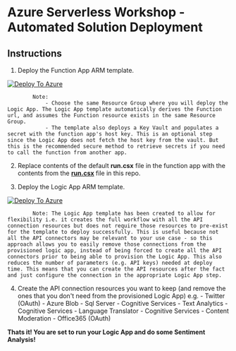 # Azure Serverless Workshop - Automated Solution Deployment
## Instructions


1. Deploy the Function App ARM template.

[![Deploy To Azure](https://aka.ms/deploytoazurebutton)](https://portal.azure.com/#create/Microsoft.Template/uri/https%3A%2F%2Fraw.githubusercontent.com%2FMicrosoft-USEduAzure%2Fworkshops%2Fmaster%2Fserverless%2Fdeploy%2Ffunction-http-trigger%2Fazuredeploy.json)

            Note: 
                - Choose the same Resource Group where you will deploy the Logic App. The Logic App template automatically derives the Function url, and assumes the Function resource exists in the same Resource Group.
                - The template also deploys a Key Vault and populates a secret with the function app's host key. This is an optional step since the Logic App does not fetch the host key from the vault. But this is the recommended secure method to retrieve secrets if you need to call the function from another app.
  
2. Replace contents of the default **run.csx** file in the function app with the contents from the [**run.csx**](https://raw.githubusercontent.com/Microsoft-USEduAzure/workshops/master/serverless/deploy/function-http-trigger/run.csx) file in this repo.

3. Deploy the Logic App ARM template.

[![Deploy To Azure](https://aka.ms/deploytoazurebutton)](https://portal.azure.com/#create/Microsoft.Template/uri/https%3A%2F%2Fraw.githubusercontent.com%2FMicrosoft-USEduAzure%2Fworkshops%2Fmaster%2Fserverless%2Fdeploy%2Fazuredeploy-logicApp-SentimentAnalysis.json)

            Note: The Logic App template has been created to allow for flexibility i.e. it creates the full workflow with all the API connection resources but does not require those resources to pre-exist for the template to deploy successfully. This is useful because not all the API connectors may be relevant to your use case - so this approach allows you to easily remove those connections from the provisioned logic app, instead of being forced to create all the API connectors prior to being able to provision the Logic App. This also reduces the number of parameters (e.g. API keys) needed at deploy time. This means that you can create the API resources after the fact and just configure the connection in the appropriate Logic App step.

4. Create the API connection resources you want to keep (and remove the ones that you don't need from the provisioned Logic App)
        e.g.
            - Twitter (OAuth)
            - Azure Blob
            - Sql Server
            - Cognitive Services - Text Analytics
            - Cognitive Services - Language Translator
            - Cognitive Services - Content Moderation
            - Office365 (OAuth)

**Thats it! You are set to run your Logic App and do some Sentiment Analysis!**
